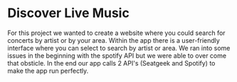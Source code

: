 # Discover Live Music

For this project we wanted to create a website where you could search for concerts by artist or by your area. Within the app there is a user-friendly interface where you can select to search by artist or area. We ran into some issues in the beginning with the spotify API but we were able to over come that obsticle. In the end our app calls 2 API's (Seatgeek and Spotify) to make the app run perfectly.

